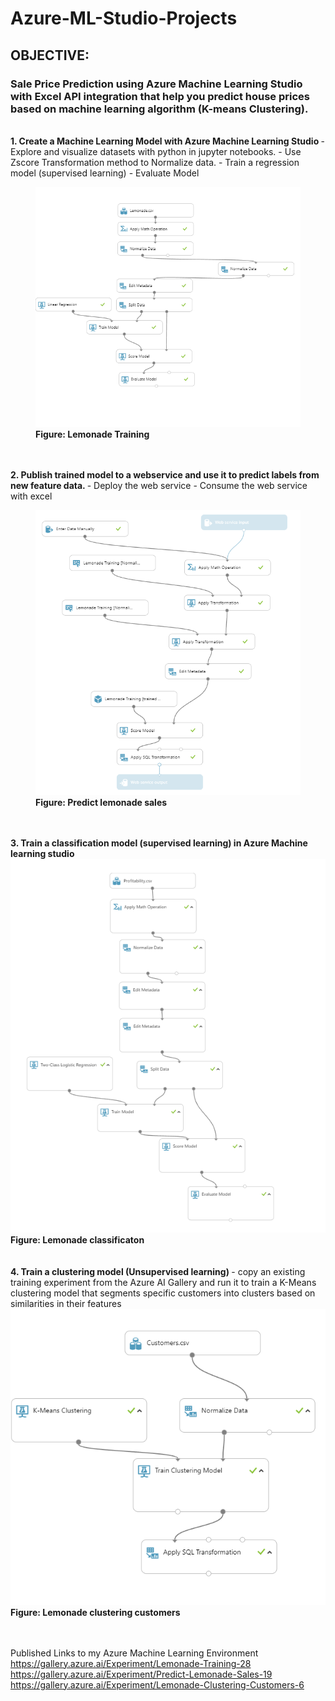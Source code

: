 # Azure-ML-Studio-Projects
<h2> 
OBJECTIVE:
<h3> Sale Price Prediction using Azure Machine Learning Studio with Excel API integration that help you predict house prices based on machine learning algorithm (K-means Clustering). </h3>
</h2>
<br>
<b> 
1. Create a Machine Learning Model with Azure Machine Learning Studio 
</b>
- Explore and visualize datasets with python in jupyter notebooks.
- Use Zscore Transformation method to Normalize data.
- Train a regression model (supervised learning)
- Evaluate Model
  <figure>
   <img src="https://github.com/Dalbee/Azure-ML-Studio-Projects/blob/master/lemonade-training.png" alt="Lemonade training" title="Lemonade Training">
   <figcaption>
    <b> Figure: Lemonade Training</b>
   </figcaption> 
  </figure>
<br>

<br>
<b>
2. Publish trained model to a webservice and use it to predict labels from new feature data.
</b>
- Deploy the web service
- Consume the web service with excel
<figure>
<img src="https://github.com/Dalbee/Azure-ML-Studio-Projects/blob/master/Predict-lemonade-sales.png" alt="Predict-lemonade-sales" title="Predict-lemonade-sales">
   <figcaption>
    <b> Figure: Predict lemonade sales</b>
   </figcaption> 
  </figure>
<br>

<br>
<b>
3. Train a classification model (supervised learning) in Azure Machine learning studio
</b>
<img src="https://github.com/Dalbee/Azure-ML-Studio-Projects/blob/master/Lemonade-classificaton.png" alt="Lemonade-classificaton" title="Lemonade-classificaton">
   <figcaption>
    <b> Figure: Lemonade classificaton</b>
   </figcaption> 
  </figure>
<br>

<br>
<b>
4. Train a clustering model (Unsupervised learning)
</b>
   - copy an existing training experiment from the Azure AI Gallery and run it to train a K-Means clustering model that segments specific customers into clusters based on similarities in their features 
<img src="https://github.com/Dalbee/Azure-ML-Studio-Projects/blob/master/Lemonade-clustering-customers.png" alt="Lemonade-clustering-customers" title="Lemonade-clustering-customers">
   <figcaption>
    <b> Figure: Lemonade clustering customers</b>
   </figcaption> 
  </figure>
<br>


<br>

Published Links to my Azure Machine Learning Environment
https://gallery.azure.ai/Experiment/Lemonade-Training-28
https://gallery.azure.ai/Experiment/Predict-Lemonade-Sales-19
https://gallery.azure.ai/Experiment/Lemonade-Clustering-Customers-6
